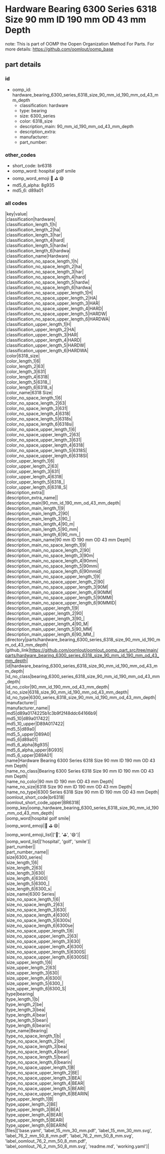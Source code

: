 # Hardware Bearing 6300 Series 6318 Size 90 mm ID 190 mm OD 43 mm Depth  

note: This is part of OOMP the Oopen Organization Method For Parts. For more details: https://github.com/oomlout/oomp_base

##  part details





### id
* oomp_id: hardware_bearing_6300_series_6318_size_90_mm_id_190_mm_od_43_mm_depth
  * classification: hardware
  * type: bearing
  * size: 6300_series
  * color: 6318_size
  * description_main: 90_mm_id_190_mm_od_43_mm_depth
  * description_extra: 
  * manufacturer: 
  * part_number: 

### other_codes
* short_code: br6318
* oomp_word: hospital golf smile
* oomp_word_emoji :hospital: :golf: :smile:
* md5_6_alpha: 8g935
* md5_6: d89a01

### all codes 
|key|value|  
|classification|hardware|  
|classification_length_1|h|  
|classification_length_2|ha|  
|classification_length_3|har|  
|classification_length_4|hard|  
|classification_length_5|hardw|  
|classification_length_6|hardwa|  
|classification_name|Hardware|  
|classification_no_space_length_1|h|  
|classification_no_space_length_2|ha|  
|classification_no_space_length_3|har|  
|classification_no_space_length_4|hard|  
|classification_no_space_length_5|hardw|  
|classification_no_space_length_6|hardwa|  
|classification_no_space_upper_length_1|H|  
|classification_no_space_upper_length_2|HA|  
|classification_no_space_upper_length_3|HAR|  
|classification_no_space_upper_length_4|HARD|  
|classification_no_space_upper_length_5|HARDW|  
|classification_no_space_upper_length_6|HARDWA|  
|classification_upper_length_1|H|  
|classification_upper_length_2|HA|  
|classification_upper_length_3|HAR|  
|classification_upper_length_4|HARD|  
|classification_upper_length_5|HARDW|  
|classification_upper_length_6|HARDWA|  
|color|6318_size|  
|color_length_1|6|  
|color_length_2|63|  
|color_length_3|631|  
|color_length_4|6318|  
|color_length_5|6318_|  
|color_length_6|6318_s|  
|color_name|6318 Size|  
|color_no_space_length_1|6|  
|color_no_space_length_2|63|  
|color_no_space_length_3|631|  
|color_no_space_length_4|6318|  
|color_no_space_length_5|6318s|  
|color_no_space_length_6|6318si|  
|color_no_space_upper_length_1|6|  
|color_no_space_upper_length_2|63|  
|color_no_space_upper_length_3|631|  
|color_no_space_upper_length_4|6318|  
|color_no_space_upper_length_5|6318S|  
|color_no_space_upper_length_6|6318SI|  
|color_upper_length_1|6|  
|color_upper_length_2|63|  
|color_upper_length_3|631|  
|color_upper_length_4|6318|  
|color_upper_length_5|6318_|  
|color_upper_length_6|6318_S|  
|description_extra||  
|description_extra_name||  
|description_main|90_mm_id_190_mm_od_43_mm_depth|  
|description_main_length_1|9|  
|description_main_length_2|90|  
|description_main_length_3|90_|  
|description_main_length_4|90_m|  
|description_main_length_5|90_mm|  
|description_main_length_6|90_mm_|  
|description_main_name|90 mm ID 190 mm OD 43 mm Depth|  
|description_main_no_space_length_1|9|  
|description_main_no_space_length_2|90|  
|description_main_no_space_length_3|90m|  
|description_main_no_space_length_4|90mm|  
|description_main_no_space_length_5|90mmi|  
|description_main_no_space_length_6|90mmid|  
|description_main_no_space_upper_length_1|9|  
|description_main_no_space_upper_length_2|90|  
|description_main_no_space_upper_length_3|90M|  
|description_main_no_space_upper_length_4|90MM|  
|description_main_no_space_upper_length_5|90MMI|  
|description_main_no_space_upper_length_6|90MMID|  
|description_main_upper_length_1|9|  
|description_main_upper_length_2|90|  
|description_main_upper_length_3|90_|  
|description_main_upper_length_4|90_M|  
|description_main_upper_length_5|90_MM|  
|description_main_upper_length_6|90_MM_|  
|directory|parts/hardware_bearing_6300_series_6318_size_90_mm_id_190_mm_od_43_mm_depth|  
|github_link|https://github.com/oomlout/oomlout_oomp_part_src/tree/main/parts/hardware_bearing_6300_series_6318_size_90_mm_id_190_mm_od_43_mm_depth|  
|id|hardware_bearing_6300_series_6318_size_90_mm_id_190_mm_od_43_mm_depth|  
|id_no_class|bearing_6300_series_6318_size_90_mm_id_190_mm_od_43_mm_depth|  
|id_no_color|90_mm_id_190_mm_od_43_mm_depth|  
|id_no_size|6318_size_90_mm_id_190_mm_od_43_mm_depth|  
|id_no_type|6300_series_6318_size_90_mm_id_190_mm_od_43_mm_depth|  
|manufacturer||  
|manufacturer_name||  
|md5|d89a0174225b1c3b9f2f48ddc64166b9|  
|md5_10|d89a017422|  
|md5_10_upper|D89A017422|  
|md5_5|d89a0|  
|md5_5_upper|D89A0|  
|md5_6|d89a01|  
|md5_6_alpha|8g935|  
|md5_6_alpha_upper|8G935|  
|md5_6_upper|D89A01|  
|name|Hardware Bearing 6300 Series 6318 Size 90 mm ID 190 mm OD 43 mm Depth|  
|name_no_class|Bearing 6300 Series 6318 Size 90 mm ID 190 mm OD 43 mm Depth|  
|name_no_color|90 mm ID 190 mm OD 43 mm Depth|  
|name_no_size|6318 Size 90 mm ID 190 mm OD 43 mm Depth|  
|name_no_type|6300 Series 6318 Size 90 mm ID 190 mm OD 43 mm Depth|  
|oomlout_short_code|br6318|  
|oomlout_short_code_upper|BR6318|  
|oomp_key|oomp_hardware_bearing_6300_series_6318_size_90_mm_id_190_mm_od_43_mm_depth|  
|oomp_word|hospital golf smile|  
|oomp_word_emoji|:hospital: :golf: :smile:|  
|oomp_word_emoji_list|[':hospital:', ':golf:', ':smile:']|  
|oomp_word_list|['hospital', 'golf', 'smile']|  
|part_number||  
|part_number_name||  
|size|6300_series|  
|size_length_1|6|  
|size_length_2|63|  
|size_length_3|630|  
|size_length_4|6300|  
|size_length_5|6300_|  
|size_length_6|6300_s|  
|size_name|6300 Series|  
|size_no_space_length_1|6|  
|size_no_space_length_2|63|  
|size_no_space_length_3|630|  
|size_no_space_length_4|6300|  
|size_no_space_length_5|6300s|  
|size_no_space_length_6|6300se|  
|size_no_space_upper_length_1|6|  
|size_no_space_upper_length_2|63|  
|size_no_space_upper_length_3|630|  
|size_no_space_upper_length_4|6300|  
|size_no_space_upper_length_5|6300S|  
|size_no_space_upper_length_6|6300SE|  
|size_upper_length_1|6|  
|size_upper_length_2|63|  
|size_upper_length_3|630|  
|size_upper_length_4|6300|  
|size_upper_length_5|6300_|  
|size_upper_length_6|6300_S|  
|type|bearing|  
|type_length_1|b|  
|type_length_2|be|  
|type_length_3|bea|  
|type_length_4|bear|  
|type_length_5|beari|  
|type_length_6|bearin|  
|type_name|Bearing|  
|type_no_space_length_1|b|  
|type_no_space_length_2|be|  
|type_no_space_length_3|bea|  
|type_no_space_length_4|bear|  
|type_no_space_length_5|beari|  
|type_no_space_length_6|bearin|  
|type_no_space_upper_length_1|B|  
|type_no_space_upper_length_2|BE|  
|type_no_space_upper_length_3|BEA|  
|type_no_space_upper_length_4|BEAR|  
|type_no_space_upper_length_5|BEARI|  
|type_no_space_upper_length_6|BEARIN|  
|type_upper_length_1|B|  
|type_upper_length_2|BE|  
|type_upper_length_3|BEA|  
|type_upper_length_4|BEAR|  
|type_upper_length_5|BEARI|  
|type_upper_length_6|BEARIN|  
|files|['base.yaml', 'label_15_mm_30_mm.pdf', 'label_15_mm_30_mm.svg', 'label_76_2_mm_50_8_mm.pdf', 'label_76_2_mm_50_8_mm.svg', 'label_oomlout_76_2_mm_50_8_mm.pdf', 'label_oomlout_76_2_mm_50_8_mm.svg', 'readme.md', 'working.yaml']|  

